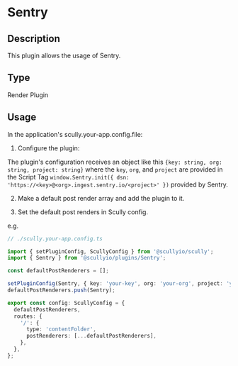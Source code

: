 # Sentry

## Description

This plugin allows the usage of Sentry.

## Type

Render Plugin

## Usage

In the application's scully.your-app.config.file:

1. Configure the plugin:

The plugin's configuration receives an object like this `{key: string, org: string, project: string}` where
the `key`, `org`, and `project` are provided in the Script Tag `window.Sentry.init({ dsn: 'https://<key>@<org>.ingest.sentry.io/<project>' })` provided by Sentry.

2. Make a default post render array and add the plugin to it.

3. Set the default post renders in Scully config.

e.g.

```typescript
// ./scully.your-app.config.ts

import { setPluginConfig, ScullyConfig } from '@scullyio/scully';
import { Sentry } from '@scullyio/plugins/Sentry';

const defaultPostRenderers = [];

setPluginConfig(Sentry, { key: 'your-key', org: 'your-org', project: 'your-project' });
defaultPostRenderers.push(Sentry);

export const config: ScullyConfig = {
  defaultPostRenderers,
  routes: {
    '/': {
      type: 'contentFolder',
      postRenderers: [...defaultPostRenderers],
    },
  },
};
```
